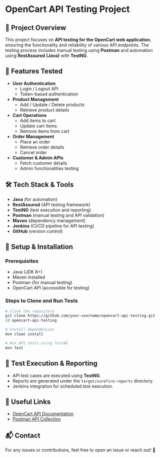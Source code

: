 # OpenCart API Testing Project

## 📌 Project Overview
This project focuses on **API testing for the OpenCart web application**, ensuring the functionality and reliability of various API endpoints. The testing process includes manual testing using **Postman** and automation using **RestAssured (Java)** with **TestNG**.

## 🚀 Features Tested
- **User Authentication**  
  - Login / Logout API
  - Token-based authentication
- **Product Management**  
  - Add / Update / Delete products
  - Retrieve product details
- **Cart Operations**  
  - Add items to cart
  - Update cart items
  - Remove items from cart
- **Order Management**  
  - Place an order
  - Retrieve order details
  - Cancel order
- **Customer & Admin APIs**  
  - Fetch customer details
  - Admin functionalities testing

## 🛠️ Tech Stack & Tools
- **Java** (for automation)
- **RestAssured** (API testing framework)
- **TestNG** (test execution and reporting)
- **Postman** (manual testing and API validation)
- **Maven** (dependency management)
- **Jenkins** (CI/CD pipeline for API testing)
- **GitHub** (version control)

## 🔧 Setup & Installation
### Prerequisites
- Java (JDK 8+)
- Maven installed
- Postman (for manual testing)
- OpenCart API (accessible for testing)

### Steps to Clone and Run Tests
```sh
# Clone the repository
git clone https://github.com/your-username/opencart-api-testing.git
cd opencart-api-testing

# Install dependencies
mvn clean install

# Run API tests using TestNG
mvn test
```

## 📜 Test Execution & Reporting
- API test cases are executed using **TestNG**.
- Reports are generated under the `target/surefire-reports` directory.
- Jenkins integration for scheduled test execution.

## 🔗 Useful Links
- [OpenCart API Documentation](https://example.com/opencart-api-docs)
- [Postman API Collection](https://example.com/postman-collection)

## 📬 Contact
For any issues or contributions, feel free to open an issue or reach out! 🚀

